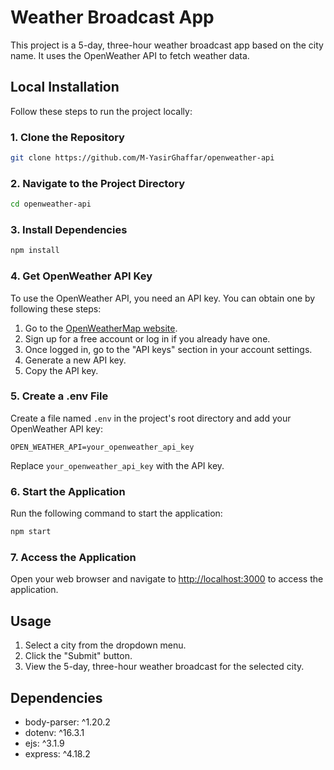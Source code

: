 # Weather Broadcast App

This project is a 5-day, three-hour weather broadcast app based on the city name. It uses the OpenWeather API to fetch weather data.

## Local Installation

Follow these steps to run the project locally:

### 1. Clone the Repository

```bash
git clone https://github.com/M-YasirGhaffar/openweather-api
```

### 2. Navigate to the Project Directory

```bash
cd openweather-api
```

### 3. Install Dependencies

```bash
npm install
```

### 4. Get OpenWeather API Key

To use the OpenWeather API, you need an API key. You can obtain one by following these steps:

1. Go to the [OpenWeatherMap website](https://openweathermap.org/).
2. Sign up for a free account or log in if you already have one.
3. Once logged in, go to the "API keys" section in your account settings.
4. Generate a new API key.
5. Copy the API key.

### 5. Create a .env File

Create a file named `.env` in the project's root directory and add your OpenWeather API key:

```env
OPEN_WEATHER_API=your_openweather_api_key
```

Replace `your_openweather_api_key` with the API key.

### 6. Start the Application

Run the following command to start the application:

```bash
npm start
```

### 7. Access the Application

Open your web browser and navigate to [http://localhost:3000](http://localhost:3000) to access the application.

## Usage

1. Select a city from the dropdown menu.
2. Click the "Submit" button.
3. View the 5-day, three-hour weather broadcast for the selected city.

## Dependencies

- body-parser: ^1.20.2
- dotenv: ^16.3.1
- ejs: ^3.1.9
- express: ^4.18.2
